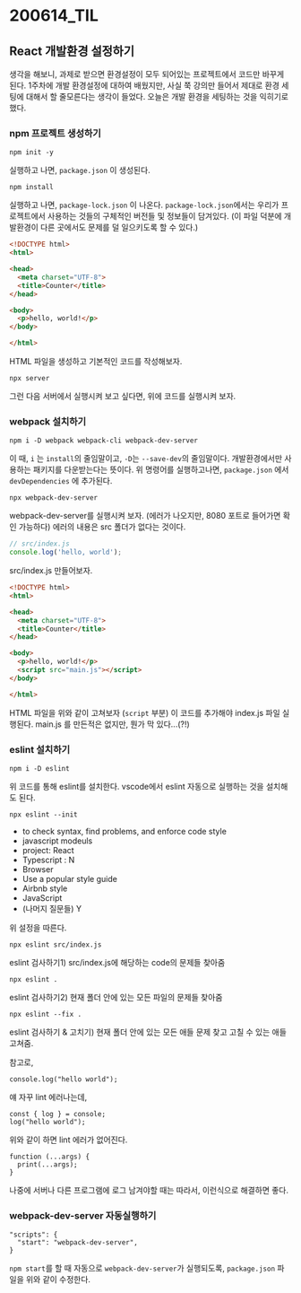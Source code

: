 200614_TIL
===

React 개발환경 설정하기
---
생각을 해보니, 과제로 받으면 환경설정이 모두 되어있는 프로젝트에서 코드만 바꾸게 된다. 1주차에 개발 환경설정에 대하여 배웠지만, 사실 쭉 강의만 들어서 제대로 환경 세팅에 대해서 할 줄모른다는 생각이 들었다. 오늘은 개발 환경을 세팅하는 것을 익히기로 했다.


### **npm 프로젝트 생성하기**
```
npm init -y
```
  실행하고 나면, ```package.json``` 이 생성된다.  

```
npm install
```
  실행하고 나면, ```package-lock.json``` 이 나온다. ```package-lock.json```에서는 우리가 프로젝트에서 사용하는 것들의 구체적인 버전들 및 정보들이 담겨있다. (이 파일 덕분에 개발환경이 다른 곳에서도 문제를 덜 일으키도록 할 수 있다.)   

```HTML
<!DOCTYPE html>
<html>

<head>
  <meta charset="UTF-8">
  <title>Counter</title>
</head>

<body>
  <p>hello, world!</p>
</body>

</html>
```  
HTML 파일을 생성하고 기본적인 코드를 작성해보자.

```
npx server
```
  그런 다음 서버에서 실행시켜 보고 싶다면, 위에 코드를 실행시켜 보자.



### **webpack 설치하기**

```
npm i -D webpack webpack-cli webpack-dev-server
```
이 때, ```i``` 는 ```install```의 줄임말이고, ```-D```는 ```--save-dev```의 줄임말이다. 개발환경에서만 사용하는 패키지를 다운받는다는 뜻이다.
위 명령어를 실행하고나면, ```package.json``` 에서 ```devDependencies``` 에 추가된다.  


```
npx webpack-dev-server
```
webpack-dev-server를 실행시켜 보자. (에러가 나오지만, 8080 포트로 들어가면 확인 가능하다) 에러의 내용은 src 폴더가 없다는 것이다. 

```javascript
// src/index.js
console.log('hello, world');
```
src/index.js 만들어보자.  

```HTML
<!DOCTYPE html>
<html>

<head>
  <meta charset="UTF-8">
  <title>Counter</title>
</head>

<body>
  <p>hello, world!</p>
  <script src="main.js"></script>
</body>

</html>
```
HTML 파일을 위와 같이 고쳐보자 (```script``` 부분) 이 코드를 추가해야 index.js 파일 실행된다.
main.js 를 만든적은 없지만, 뭔가 막 있다...(?!)

### **eslint 설치하기**

```
npm i -D eslint
```
위 코드를 통해 eslint를 설치한다. vscode에서 eslint 자동으로 실행하는 것을 설치해도 된다.  

```
npx eslint --init
```
* to check syntax, find problems, and enforce code style 
* javascript modeuls
* project: React
* Typescript : N
* Browser
* Use a popular style guide
* Airbnb style
* JavaScript
* (나머지 질문들) Y

위 설정을 따른다.


```
npx eslint src/index.js
```
eslint 검사하기1) src/index.js에 해당하는 code의 문제들 찾아줌  


```
npx eslint .
```
eslint 검사하기2) 현재 폴더 안에 있는 모든 파일의 문제들 찾아줌  

```
npx eslint --fix .
```
eslint 검사하기 & 고치기) 현재 폴더 안에 있는 모든 애들 문제 찾고 고칠 수 있는 애들 고쳐줌.  


참고로, 
```
console.log("hello world");
```
얘 자꾸 lint 에러나는데, 

```
const { log } = console;
log("hello world");
```
위와 같이 하면 lint 에러가 없어진다.

```
function (...args) {
  print(...args);
}
```
나중에 서버나 다른 프로그램에 로그 남겨야할 때는 따라서, 이런식으로 해결하면 좋다.


### **webpack-dev-server 자동실행하기**
```
"scripts": {
  "start": "webpack-dev-server",
}
```
```npm start```를 할 때 자동으로 ```webpack-dev-server```가 실행되도록, ```package.json``` 파일을 위와 같이 수정한다.  


